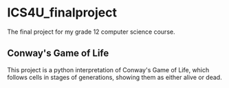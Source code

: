 # ICS4U_finalproject
The final project for my grade 12 computer science course.

## Conway's Game of Life
This project is a python interpretation of Conway's Game of Life, which follows cells in stages of generations, showing them as either alive or dead.
